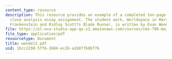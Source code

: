 ```yaml
---
content_type: resource
description: This resource provides an example of a completed ten-page comparative
  close analysis essay assignment. The student work, Worldspace in Mary Shelley?s
  Frankenstein and Ridley Scott?s Blade Runner, is written by Evan Wendel.
file: https://ol-ocw-studio-app-qa.s3.amazonaws.com/courses/cms-796-major-media-texts-fall-2006/1bcc22985ff63684ec26a1b87768bf76_wendel2.pdf
file_type: application/pdf
resourcetype: Document
title: wendel2.pdf
uid: 1bcc2298-5ff6-3684-ec26-a1b87768bf76
---
```

